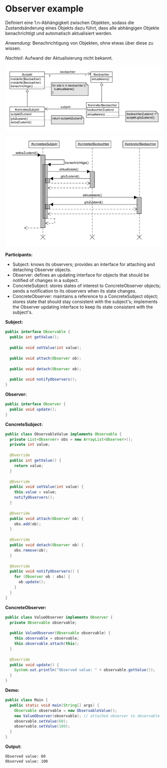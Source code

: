 # Observer example

Definiert eine 1:n-Abhängigkeit zwischen Objekten, sodass die Zustandsänderung eines Objekts dazu führt, dass alle abhängigen Objekte benachrichtigt und automatisch aktualisiert werden.

_Anwendung_: Benachrichtigung von Objekten, ohne etwas über diese zu wissen.

_Nachteil_: Aufwand der Aktualisierung nicht bekannt.

![observer](../class-diagrams/observer.png)

![observer-interaction](../class-diagrams/observer-interaction.png)

**Participants:**

* Subject: knows its observers; provides an interface for attaching and detaching Observer objects.
* Observer: defines an updating interface for objects that should be notified of changes in a subject.
* ConcreteSubject: stores states of interest to ConcreteObserver objects; sends a notification to its observers when its state changes.
* ConcreteObserver: maintains a reference to a ConcreteSubject object; stores state that should stay consistent with the subject's; implements the Observer updating interface to keep its state consistent with the subject's.

**Subject:**

  ```java
  public interface Observable {
    public int getValue();

    public void setValue(int value);

    public void attach(Observer ob);

    public void detach(Observer ob);

    public void notifyObservers();
  }
  ```
  
**Observer:**

  ```java
  public interface Observer {
    public void update();
  }
  ```
  
**ConcreteSubject:**

  ```java
  public class ObservableValue implements Observable {
    private List<Observer> obs = new ArrayList<Observer>();
    private int value;

    @Override
    public int getValue() {
      return value;
    }

    @Override
    public void setValue(int value) {
      this.value = value;
      notifyObservers();
    }

    @Override
    public void attach(Observer ob) {
      obs.add(ob);
    }

    @Override
    public void detach(Observer ob) {
      obs.remove(ob);
    }

    @Override
    public void notifyObservers() {
      for (Observer ob : obs) {
        ob.update();
      }
    }
  }
  ```

**ConcreteObserver:**

  ```java
  public class ValueObserver implements Observer {
    private Observable observable;

    public ValueObserver(Observable observable) {
      this.observable = observable;
      this.observable.attach(this);
    }

    @Override
    public void update() {
      System.out.println("Observed value: " + observable.getValue());
    }
  }
  ```
  
**Demo:**

  ```java
  public class Main {
    public static void main(String[] args) {
      Observable observable = new ObservableValue();
      new ValueObserver(observable); // attached observer to observable
      observable.setValue(60);
      observable.setValue(100);
    }
  }
  ```

**Output:**

  ```
  Observed value: 60
  Observed value: 100
  ```
